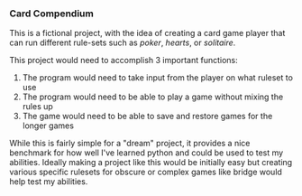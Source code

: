 ### Card Compendium
This is a fictional project, with the idea of creating a card game player that can run different rule-sets such as _poker_, _hearts_, or _solitaire_.

This project would need to accomplish 3 important functions:
1. The program would need to take input from the player on what ruleset to use
2. The program would need to be able to play a game without mixing the rules up
3. The game would need to be able to save and restore games for the longer games

While this is fairly simple for a "dream" project, it provides a nice benchmark
for how well I've learned python and could be used to test my abilities. Ideally
making a project like this would be initially easy but creating various specific
rulesets for obscure or complex games like bridge would help test my abilities.

